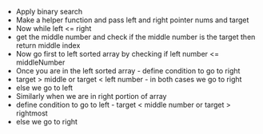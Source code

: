 - Apply binary search
- Make a helper function and pass left and right pointer nums and target
- Now while left <= right
- get the middle number and check if the middle number is the target then return middle index
- Now go first to left sorted array by checking if left number <= middleNumber
- Once you are in the left sorted array - define condition to go to right
- target > middle or target < left number - in both cases we go to right
- else we go to  left
- Similarly when we are in right portion of array
- define condition to go to left - target < middle number or target > rightmost
- else we go to right